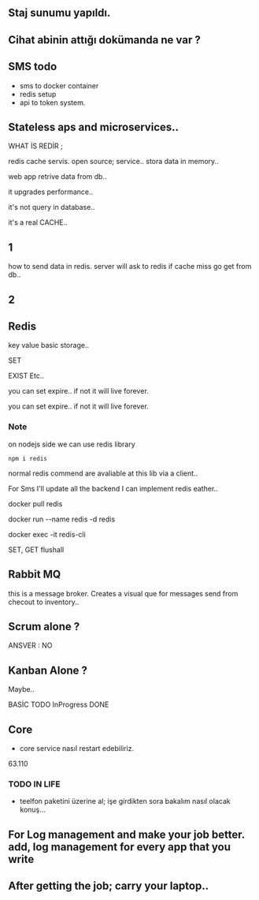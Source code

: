 ## Staj sunumu yapıldı.

## Cihat abinin attığı dokümanda ne var ?


## SMS todo

- sms to docker container
- redis setup
- api to token system.


## Stateless aps and microservices..




WHAT İS REDİR
;

redis cache servis.
open source; service..
stora data in memory..

web app retrive data from db..

it upgrades performance..

it's not query in database..

it's a real CACHE..




## 1

how to send data in redis.
server will ask to redis if cache miss
go get from db..


## 2





## Redis
key value basic storage..

SET <key> <value>

EXIST Etc.. 



you can set expire.. 
if not it will live forever.


you can set expire.. 
if not it will live forever.


### Note
on nodejs side we can use redis library
```
npm i redis
```


normal redis commend are avaliable at this lib via a client..


For Sms I'll update all the backend I can implement redis eather..


docker pull redis

docker run --name redis -d redis




docker exec -it <containerID> redis-cli



SET, GET flushall







## Rabbit MQ

this is a message broker.
Creates a visual que for messages send from checout to inventory..







## Scrum alone ?
ANSVER : NO

## Kanban Alone ?
Maybe..


BASİC
TODO
InProgress
DONE



## Core

- core service nasıl restart edebiliriz.

63.110






### TODO IN LIFE

- teelfon paketini üzerine al; işe girdikten sora bakalım nasıl olacak konuş...



## For Log management and make your job better. add, log management for every app that you write



## After getting the job; carry your laptop..


